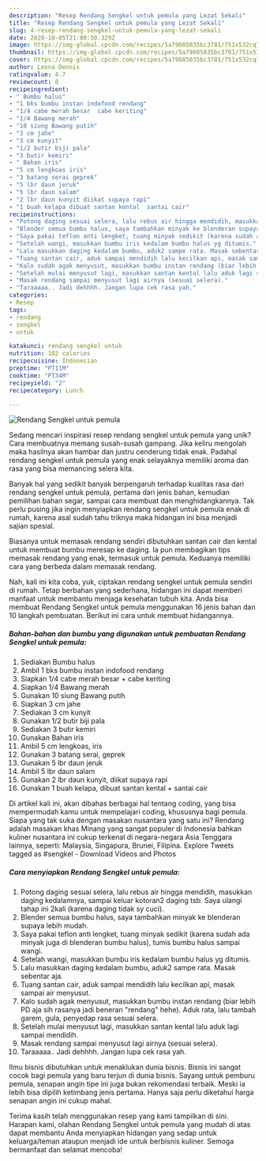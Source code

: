 ```yaml
---
description: "Resep Rendang Sengkel untuk pemula yang Lezat Sekali"
title: "Resep Rendang Sengkel untuk pemula yang Lezat Sekali"
slug: 4-resep-rendang-sengkel-untuk-pemula-yang-lezat-sekali
date: 2020-10-05T21:00:50.329Z
image: https://img-global.cpcdn.com/recipes/5a79685035bc3781/751x532cq70/rendang-sengkel-untuk-pemula-foto-resep-utama.jpg
thumbnail: https://img-global.cpcdn.com/recipes/5a79685035bc3781/751x532cq70/rendang-sengkel-untuk-pemula-foto-resep-utama.jpg
cover: https://img-global.cpcdn.com/recipes/5a79685035bc3781/751x532cq70/rendang-sengkel-untuk-pemula-foto-resep-utama.jpg
author: Leona Dennis
ratingvalue: 4.7
reviewcount: 8
recipeingredient:
- " Bumbu halus"
- "1 bks bumbu instan indofood rendang"
- "1/4 cabe merah besar  cabe keriting"
- "1/4 Bawang merah"
- "10 siung Bawang putih"
- "3 cm jahe"
- "3 cm kunyit"
- "1/2 butir biji pala"
- "3 butir kemiri"
- " Bahan iris"
- "5 cm lengkoas iris"
- "3 batang serai geprek"
- "5 lbr daun jeruk"
- "5 lbr daun salam"
- "2 lbr daun kunyit diikat supaya rapi"
- "1 buah kelapa dibuat santan kental  santai cair"
recipeinstructions:
- "Potong daging sesuai selera, lalu rebus air hingga mendidih, masukkan daging kedalamnya, sampai keluar kotoran2 daging tsb. Saya ulangi tahap ini 2kali (karena daging tidak sy cuci)."
- "Blender semua bumbu halus, saya tambahkan minyak ke blenderan supaya lebih mudah."
- "Saya pakai teflon anti lengket, tuang minyak sedikit (karena sudah ada minyak juga di blenderan bumbu halus), tumis bumbu halus sampai wangi."
- "Setelah wangi, masukkan bumbu iris kedalam bumbu halus yg ditumis."
- "Lalu masukkan daging kedalam bumbu, aduk2 sampe rata. Masak sebentar aja."
- "Tuang santan cair, aduk sampai mendidih lalu kecilkan api, masak sampai air menyusut."
- "Kalo sudah agak menyusut, masukkan bumbu instan rendang (biar lebih PD aja sih rasanya jadi beneran &#34;rendang&#34; hehe). Aduk rata, lalu tambah garem, gula, penyedap rasa sesuai selera."
- "Setelah mulai menyusut lagi, masukkan santan kental lalu aduk lagi sampai mendidih."
- "Masak rendang sampai menyusut lagi airnya (sesuai selera)."
- "Taraaaaa.. Jadi dehhhh. Jangan lupa cek rasa yah."
categories:
- Resep
tags:
- rendang
- sengkel
- untuk

katakunci: rendang sengkel untuk 
nutrition: 102 calories
recipecuisine: Indonesian
preptime: "PT11M"
cooktime: "PT34M"
recipeyield: "2"
recipecategory: Lunch

---
```



![Rendang Sengkel untuk pemula](https://img-global.cpcdn.com/recipes/5a79685035bc3781/751x532cq70/rendang-sengkel-untuk-pemula-foto-resep-utama.jpg)

Sedang mencari inspirasi resep rendang sengkel untuk pemula yang unik? Cara membuatnya memang susah-susah gampang. Jika keliru mengolah maka hasilnya akan hambar dan justru cenderung tidak enak. Padahal rendang sengkel untuk pemula yang enak selayaknya memiliki aroma dan rasa yang bisa memancing selera kita.

Banyak hal yang sedikit banyak berpengaruh terhadap kualitas rasa dari rendang sengkel untuk pemula, pertama dari jenis bahan, kemudian pemilihan bahan segar, sampai cara membuat dan menghidangkannya. Tak perlu pusing jika ingin menyiapkan rendang sengkel untuk pemula enak di rumah, karena asal sudah tahu triknya maka hidangan ini bisa menjadi sajian spesial.

Biasanya untuk memasak rendang sendiri dibutuhkan santan cair dan kental untuk membuat bumbu meresap ke daging. Ia pun membagikan tips memasak rendang yang enak, termasuk untuk pemula. Keduanya memiliki cara yang berbeda dalam memasak rendang.


Nah, kali ini kita coba, yuk, ciptakan rendang sengkel untuk pemula sendiri di rumah. Tetap berbahan yang sederhana, hidangan ini dapat memberi manfaat untuk membantu menjaga kesehatan tubuh kita. Anda bisa membuat Rendang Sengkel untuk pemula menggunakan 16 jenis bahan dan 10 langkah pembuatan. Berikut ini cara untuk membuat hidangannya.

<!--inarticleads1-->

##### Bahan-bahan dan bumbu yang digunakan untuk pembuatan Rendang Sengkel untuk pemula:

1. Sediakan  Bumbu halus
1. Ambil 1 bks bumbu instan indofood rendang
1. Siapkan 1/4 cabe merah besar + cabe keriting
1. Siapkan 1/4 Bawang merah
1. Gunakan 10 siung Bawang putih
1. Siapkan 3 cm jahe
1. Sediakan 3 cm kunyit
1. Gunakan 1/2 butir biji pala
1. Sediakan 3 butir kemiri
1. Gunakan  Bahan iris
1. Ambil 5 cm lengkoas, iris
1. Gunakan 3 batang serai, geprek
1. Gunakan 5 lbr daun jeruk
1. Ambil 5 lbr daun salam
1. Gunakan 2 lbr daun kunyit, diikat supaya rapi
1. Gunakan 1 buah kelapa, dibuat santan kental + santai cair


Di artikel kali ini, akan dibahas berbagai hal tentang coding, yang bisa mempermudah kamu untuk mempelajari coding, khususnya bagi pemula. Siapa yang tak suka dengan masakan nusantara yang satu ini? Rendang adalah masakan khas Minang yang sangat populer di Indonesia bahkan kuliner nusantara ini cukup terkenal di negara-negara Asia Tenggara lainnya, seperti: Malaysia, Singapura, Brunei, Filipina. Explore Tweets tagged as #sengkel - Download Videos and Photos 

<!--inarticleads2-->

##### Cara menyiapkan Rendang Sengkel untuk pemula:

1. Potong daging sesuai selera, lalu rebus air hingga mendidih, masukkan daging kedalamnya, sampai keluar kotoran2 daging tsb. Saya ulangi tahap ini 2kali (karena daging tidak sy cuci).
1. Blender semua bumbu halus, saya tambahkan minyak ke blenderan supaya lebih mudah.
1. Saya pakai teflon anti lengket, tuang minyak sedikit (karena sudah ada minyak juga di blenderan bumbu halus), tumis bumbu halus sampai wangi.
1. Setelah wangi, masukkan bumbu iris kedalam bumbu halus yg ditumis.
1. Lalu masukkan daging kedalam bumbu, aduk2 sampe rata. Masak sebentar aja.
1. Tuang santan cair, aduk sampai mendidih lalu kecilkan api, masak sampai air menyusut.
1. Kalo sudah agak menyusut, masukkan bumbu instan rendang (biar lebih PD aja sih rasanya jadi beneran &#34;rendang&#34; hehe). Aduk rata, lalu tambah garem, gula, penyedap rasa sesuai selera.
1. Setelah mulai menyusut lagi, masukkan santan kental lalu aduk lagi sampai mendidih.
1. Masak rendang sampai menyusut lagi airnya (sesuai selera).
1. Taraaaaa.. Jadi dehhhh. Jangan lupa cek rasa yah.


Ilmu bisnis dibutuhkan untuk menaklukan dunia bisnis. Bisnis ini sangat cocok bagi pemula yang baru terjun di dunia bisnis. Sayang untuk pemburu pemula, senapan angin tipe ini juga bukan rekomendasi terbaik. Meski ia lebih bisa dipilih ketimbang jenis pertama. Hanya saja perlu diketahui harga senapan angin ini cukup mahal. 

Terima kasih telah menggunakan resep yang kami tampilkan di sini. Harapan kami, olahan Rendang Sengkel untuk pemula yang mudah di atas dapat membantu Anda menyiapkan hidangan yang sedap untuk keluarga/teman ataupun menjadi ide untuk berbisnis kuliner. Semoga bermanfaat dan selamat mencoba!
